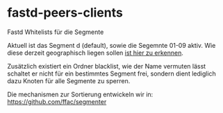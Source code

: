 # fastd-peers-clients
Fastd Whitelists für die Segmente

Aktuell ist das Segment d (default), sowie die Segemnte 01-09 aktiv. Wie diese derzeit geographisch liegen sollen [ist hier zu erkennen](https://github.com/ffac/segmenter/blob/master/shapefiles/segment_overview.geojson).

Zusätzlich existiert ein Ordner blacklist, wie der Name vermuten lässt schaltet er nicht für ein bestimmtes Segment frei, sondern dient lediglich dazu Knoten für alle Segmente zu sperren.

Die mechanismen zur Sortierung entwickeln wir in:
https://github.com/ffac/segmenter
